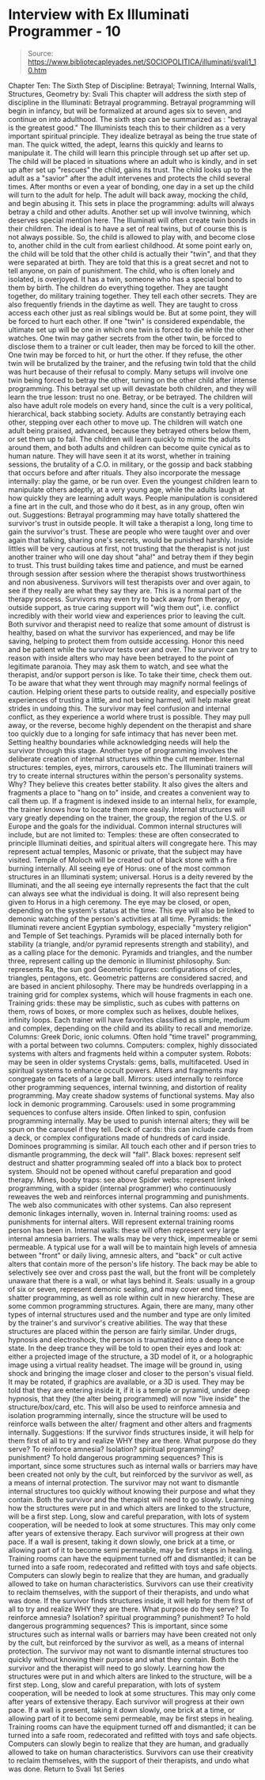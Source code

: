 # Interview with Ex Illuminati Programmer - 10

> Source: https://www.bibliotecapleyades.net/SOCIOPOLITICA/illuminati/svali1_10.htm

Chapter Ten: The Sixth Step of Discipline: Betrayal; Twinning, Internal Walls, Structures, Geometry by: Svali
This chapter will address the sixth step of discipline in the Illuminati: Betrayal programming. Betrayal programming will begin in infancy, but will be formalized at around ages six to seven, and continue on into adulthood. The sixth step can be summarized as : "betrayal is the greatest good." The Illuminists teach this to their children as a very important spiritual principle. They idealize betrayal as being the true state of man. The quick witted, the adept, learns this quickly and learns to manipulate it. The child will learn this principle through set up after set up. The child will be placed in situations where an adult who is kindly, and in set up after set up "rescues" the child, gains its trust. The child looks up to the adult as a "savior" after the adult intervenes and protects the child several times. After months or even a year of bonding, one day in a set up the child will turn to the adult for help. The adult will back away, mocking the child, and begin abusing it. This sets in place the programming: adults will always betray a child and other adults. Another set up will involve twinning, which deserves special mention here. The Illuminati will often create twin bonds in their children. The ideal is to have a set of real twins, but of course this is not always possible. So, the child is allowed to play with, and become close to, another child in the cult from earliest childhood. At some point early on, the child will be told that the other child is actually their "twin", and that they were separated at birth. They are told that this is a great secret and not to tell anyone, on pain of punishment. The child, who is often lonely and isolated, is overjoyed. It has a twin, someone who has a special bond to them by birth. The children do everything together. They are taught together, do military training together. They tell each other secrets. They are also frequently friends in the daytime as well. They are taught to cross access each other just as real siblings would be. But at some point, they will be forced to hurt each other. If one "twin" is considered expendable, the ultimate set up will be one in which one twin is forced to die while the other watches. One twin may gather secrets from the other twin, be forced to disclose them to a trainer or cult leader, then may be forced to kill the other. One twin may be forced to hit, or hurt the other. If they refuse, the other twin will be brutalized by the trainer, and the refusing twin told that the child was hurt because of their refusal to comply. Many setups will involve one twin being forced to betray the other, turning on the other child after intense programming. This betrayal set up will devastate both children, and they will learn the true lesson: trust no one. Betray, or be betrayed. The children will also have adult role models on every hand, since the cult is a very political, hierarchical, back stabbing society. Adults are constantly betraying each other, stepping over each other to move up. The children will watch one adult being praised, advanced, because they betrayed others below them, or set them up to fail. The children will learn quickly to mimic the adults around them, and both adults and children can become quite cynical as to human nature. They will have seen it at its worst, whether in training sessions, the brutality of a C.O. in military, or the gossip and back stabbing that occurs before and after rituals. They also incorporate the message internally: play the game, or be run over. Even the youngest children learn to manipulate others adeptly, at a very young age, while the adults laugh at how quickly they are learning adult ways. People manipulation is considered a fine art in the cult, and those who do it best, as in any group, often win out. Suggestions:
Betrayal programming may have totally shattered the survivor's trust in outside people. It will take a therapist a long, long time to gain the survivor's trust. These are people who were taught over and over again that talking, sharing one's secrets, would be punished harshly. Inside littles will be very cautious at first, not trusting that the therapist is not just another trainer who will one day shout "aha!" and betray them if they begin to trust. This trust building takes time and patience, and must be earned through session after session where the therapist shows trustworthiness and non abusiveness. Survivors will test therapists over and over again, to see if they really are what they say they are. This is a normal part of the therapy process. Survivors may even try to back away from therapy, or outside support, as true caring support will "wig them out", i.e. conflict incredibly with their world view and experiences prior to leaving the cult. Both survivor and therapist need to realize that some amount of distrust is healthy, based on what the survivor has experienced, and may be life saving, helping to protect them from outside accessing. Honor this need and be patient while the survivor tests over and over. The survivor can try to reason with inside alters who may have been betrayed to the point of legitimate paranoia. They may ask them to watch, and see what the therapist, and/or support person is like. To take their time, check them out. To be aware that what they went through may magnify normal feelings of caution. Helping orient these parts to outside reality, and especially positive experiences of trusting a little, and not being harmed, will help make great strides in undoing this. The survivor may feel confusion and internal conflict, as they experience a world where trust is possible. They may pull away, or the reverse, become highly dependent on the therapist and share too quickly due to a longing for safe intimacy that has never been met. Setting healthy boundaries while acknowledging needs will help the survivor through this stage.
Another type of programming involves the deliberate creation of internal structures within the cult member. Internal structures: temples, eyes, mirrors, carousels etc. The Illuminati trainers will try to create internal structures within the person's personality systems. Why? They believe this creates better stability. It also gives the alters and fragments a place to "hang on to" inside, and creates a convenient way to call them up. If a fragment is indexed inside to an internal helix, for example, the trainer knows how to locate them more easily. Internal structures will vary greatly depending on the trainer, the group, the region of the U.S. or Europe and the goals for the individual. Common internal structures will include, but are not limited to:
Temples: these are often consecrated to principle Illuminati deities, and spiritual alters will congregate here. This may represent actual temples, Masonic or private, that the subject may have visited. Temple of Moloch will be created out of black stone with a fire burning internally. All seeing eye of Horus: one of the most common structures in an Illuminati system; universal. Horus is a deity revered by the Illuminati, and the all seeing eye internally represents the fact that the cult can always see what the individual is doing. It will also represent being given to Horus in a high ceremony. The eye may be closed, or open, depending on the system's status at the time. This eye will also be linked to demonic watching of the person's activities at all time. Pyramids: the Illuminati revere ancient Egyptian symbology, especially "mystery religion" and Temple of Set teachings. Pyramids will be placed internally both for stability (a triangle, and/or pyramid represents strength and stability), and as a calling place for the demonic. Pyramids and triangles, and the number three, represent calling up the demonic in Illuminist philosophy. Sun: represents Ra, the sun god Geometric figures: configurations of circles, triangles, pentagons, etc. Geometric patterns are considered sacred, and are based in ancient philosophy. There may be hundreds overlapping in a training grid for complex systems, which will house fragments in each one. Training grids: these may be simplistic, such as cubes with patterns on them, rows of boxes, or more complex such as helixes, double helixes, infinity loops. Each trainer will have favorites classified as simple, medium and complex, depending on the child and its ability to recall and memorize. Columns: Greek Doric, ionic columns. Often hold "time travel" programming, with a portal between two columns.
Computers: complex, highly dissociated systems with alters and fragments held within a computer system. Robots: may be seen in older systems Crystals: gems, balls, multifaceted. Used in spiritual systems to enhance occult powers. Alters and fragments may congregate on facets of a large ball. Mirrors: used internally to reinforce other programming sequences, internal twinning, and distortion of reality programming. May create shadow systems of functional systems. May also lock in demonic programming. Carousels: used in some programming sequences to confuse alters inside. Often linked to spin, confusion programming internally. May be used to punish internal alters; they will be spun on the carousel if they tell. Deck of cards: this can include cards from a deck, or complex configurations made of hundreds of card inside. Dominoes programming is similar. All touch each other and if person tries to dismantle programming, the deck will "fall". Black boxes: represent self destruct and shatter programming sealed off into a black box to protect system. Should not be opened without careful preparation and good therapy. Mines, booby traps: see above Spider webs: represent linked programming, with a spider (internal programmer) who continuously reweaves the web and reinforces internal programming and punishments. The web also communicates with other systems. Can also represent demonic linkages internally, woven in. Internal training rooms: used as punishments for internal alters. Will represent external training rooms person has been in. Internal walls: these will often represent very large internal amnesia barriers. The walls may be very thick, impermeable or semi permeable. A typical use for a wall will be to maintain high levels of amnesia between "front" or daily living, amnesic alters, and "back" or cult active alters that contain more of the person's life history. The back may be able to selectively see over and cross past the wall, but the front will be completely unaware that there is a wall, or what lays behind it. Seals: usually in a group of six or seven, represent demonic sealing, and may cover end times, shatter programming, as well as role within cult in new hierarchy.
These are some common programming structures. Again, there are many, many other types of internal structures used and the number and type are only limited by the trainer's and survivor's creative abilities. The way that these structures are placed within the person are fairly similar. Under drugs, hypnosis and electroshock, the person is traumatized into a deep trance state. In the deep trance they will be told to open their eyes and look at: either a projected image of the structure, a 3D model of it, or a holographic image using a virtual reality headset. The image will be ground in, using shock and bringing the image closer and closer to the person's visual field. It may be rotated, if graphics are available, or a 3D is used. They may be told that they are entering inside it, if it is a temple or pyramid, under deep hypnosis, that they (the alter being programmed) will now "live inside" the structure/box/card, etc. This will also be used to reinforce amnesia and isolation programming internally, since the structure will be used to reinforce walls between the alter/ fragment and other alters and fragments internally. Suggestions:
If the survivor finds structures inside, it will help for them first of all to try and realize WHY they are there. What purpose do they serve? To reinforce amnesia? Isolation? spiritual programming? punishment? To hold dangerous programming sequences? This is important, since some structures such as internal walls or barriers may have been created not only by the cult, but reinforced by the survivor as well, as a means of internal protection. The survivor may not want to dismantle internal structures too quickly without knowing their purpose and what they contain. Both the survivor and the therapist will need to go slowly. Learning how the structures were put in and which alters are linked to the structure, will be a first step. Long, slow and careful preparation, with lots of system cooperation, will be needed to look at some structures. This may only come after years of extensive therapy. Each survivor will progress at their own pace. If a wall is present, taking it down slowly, one brick at a time, or allowing part of it to become semi permeable, may be first steps in healing. Training rooms can have the equipment turned off and dismantled; it can be turned into a safe room, redecorated and refitted with toys and safe objects. Computers can slowly begin to realize that they are human, and gradually allowed to take on human characteristics. Survivors can use their creativity to reclaim themselves, with the support of their therapists, and undo what was done.
If the survivor finds structures inside, it will help for them first of all to try and realize WHY they are there. What purpose do they serve? To reinforce amnesia? Isolation? spiritual programming? punishment? To hold dangerous programming sequences? This is important, since some structures such as internal walls or barriers may have been created not only by the cult, but reinforced by the survivor as well, as a means of internal protection. The survivor may not want to dismantle internal structures too quickly without knowing their purpose and what they contain. Both the survivor and the therapist will need to go slowly.
Learning how the structures were put in and which alters are linked to the structure, will be a first step. Long, slow and careful preparation, with lots of system cooperation, will be needed to look at some structures. This may only come after years of extensive therapy. Each survivor will progress at their own pace. If a wall is present, taking it down slowly, one brick at a time, or allowing part of it to become semi permeable, may be first steps in healing. Training rooms can have the equipment turned off and dismantled; it can be turned into a safe room, redecorated and refitted with toys and safe objects. Computers can slowly begin to realize that they are human, and gradually allowed to take on human characteristics. Survivors can use their creativity to reclaim themselves, with the support of their therapists, and undo what was done.
Return to Svali 1st Series

